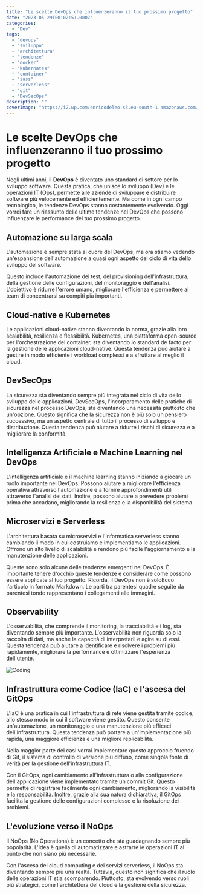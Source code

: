 ```yaml
---
title: "Le scelte DevOps che influenzeranno il tuo prossimo progetto"
date: "2023-05-29T00:02:51.000Z"
categories:
  - "Dev"
tags:
  - "devops"
  - "sviluppo"
  - "architettura"
  - "tendenze"
  - "docker"
  - "kubernates"
  - "container"
  - "iass"
  - "serverless"
  - "git"
  - "DevSecOps"
description: ""
coverImage: "https://i2.wp.com/enricodeleo.s3.eu-south-1.amazonaws.com/images/pexels-realtoughcandycom-11035393.jpg"
---
```


# Le scelte DevOps che influenzeranno il tuo prossimo progetto

Negli ultimi anni, il **DevOps** è diventato uno standard di settore per lo sviluppo software. Questa pratica, che unisce lo 
sviluppo (Dev) e le operazioni IT (Ops), permette alle aziende di sviluppare e distribuire software più velocemente ed 
efficientemente. Ma come in ogni campo tecnologico, le tendenze DevOps stanno costantemente evolvendo. 
Oggi vorrei fare un riassunto delle ultime tendenze nel DevOps che possono influenzare le performance del tuo prossimo progetto.

## Automazione su larga scala

L'automazione è sempre stata al cuore del DevOps, ma ora stiamo vedendo un'espansione dell'automazione a quasi ogni aspetto 
del ciclo di vita dello sviluppo del software.

Questo include l'automazione dei test, del provisioning dell'infrastruttura, della gestione delle configurazioni, del monitoraggio
e dell'analisi. L'obiettivo è ridurre l'errore umano, migliorare l'efficienza e permettere ai team di concentrarsi su compiti più 
importanti.

## Cloud-native e Kubernetes

Le applicazioni cloud-native stanno diventando la norma, grazie alla loro scalabilità, resilienza e flessibilità. Kubernetes, 
una piattaforma open-source per l'orchestrazione dei container, sta diventando lo standard de facto per la gestione delle applicazioni 
cloud-native. Questa tendenza può aiutare a gestire in modo efficiente i workload complessi e a sfruttare al meglio il cloud.

## DevSecOps

La sicurezza sta diventando sempre più integrata nel ciclo di vita dello sviluppo delle applicazioni. DevSecOps, l'incorporamento 
delle pratiche di sicurezza nel processo DevOps, sta diventando una necessità piuttosto che un'opzione. Questo significa che la 
sicurezza non è più solo un pensiero successivo, ma un aspetto centrale di tutto il processo di sviluppo e distribuzione. Questa 
tendenza può aiutare a ridurre i rischi di sicurezza e a migliorare la conformità.

## Intelligenza Artificiale e Machine Learning nel DevOps

L'intelligenza artificiale e il machine learning stanno iniziando a giocare un ruolo importante nel DevOps. Possono aiutare a 
migliorare l'efficienza operativa attraverso l'automazione e a fornire approfondimenti utili attraverso l'analisi dei dati. 
Inoltre, possono aiutare a prevedere problemi prima che accadano, migliorando la resilienza e la disponibilità del sistema.

## Microservizi e Serverless

L'architettura basata su microservizi e l'informatica serverless stanno cambiando il modo in cui costruiamo e implementiamo le 
applicazioni. Offrono un alto livello di scalabilità e rendono più facile l'aggiornamento e la manutenzione delle applicazioni.

Queste sono solo alcune delle tendenze emergenti nel DevOps. È importante tenere d'occhio queste tendenze e considerare come possono 
essere applicate al tuo progetto. Ricorda, il DevOps non è soloEcco l'articolo in formato Markdown. Le parti tra parentesi quadre 
seguite da parentesi tonde rappresentano i collegamenti alle immagini.

## Observability

L'osservabilità, che comprende il monitoring, la tracciabilità e i log, sta diventando sempre più importante. L'osservabilità non 
riguarda solo la raccolta di dati, ma anche la capacità di interpretarli e agire su di essi. Questa tendenza può aiutare a identificare 
e risolvere i problemi più rapidamente, migliorare la performance e ottimizzare l'esperienza dell'utente.

![Coding](https://i2.wp.com/enricodeleo.s3.eu-south-1.amazonaws.com/images/pexels-mikhail-fesenko-9553905.jpg)

## Infrastruttura come Codice (IaC) e l'ascesa del GitOps

L'IaC è una pratica in cui l'infrastruttura di rete viene gestita tramite codice, allo stesso modo in cui il software viene gestito. 
Questo consente un'automazione, un monitoraggio e una manutenzione più efficaci dell'infrastruttura. Questa tendenza può portare a 
un'implementazione più rapida, una maggiore efficienza e una migliore replicabilità. 

Nella maggior parte dei casi vorrai implementare questo approccio fruendo di Git, il sistema di controllo di versione 
più diffuso, come singola fonte di verità per la gestione dell'infrastruttura IT.

Con il GitOps, ogni cambiamento all'infrastruttura o alla configurazione dell'applicazione viene implementato tramite un commit Git. 
Questo permette di registrare facilmente ogni cambiamento, migliorando la visibilità e la responsabilità. Inoltre, grazie alla sua 
natura dichiarativa, il GitOps facilita la gestione delle configurazioni complesse e la risoluzione dei problemi.

## L'evoluzione verso il NoOps

Il NoOps (No Operations) è un concetto che sta guadagnando sempre più popolarità. L'idea è quella di automatizzare e astrarre le 
operazioni IT al punto che non siano più necessarie.

Con l'ascesa del cloud computing e dei servizi serverless, il NoOps sta diventando sempre più una realtà. Tuttavia, questo non 
significa che il ruolo delle operazioni IT stia scomparendo. Piuttosto, sta evolvendo verso ruoli più strategici, come l'architettura 
del cloud e la gestione della sicurezza.



